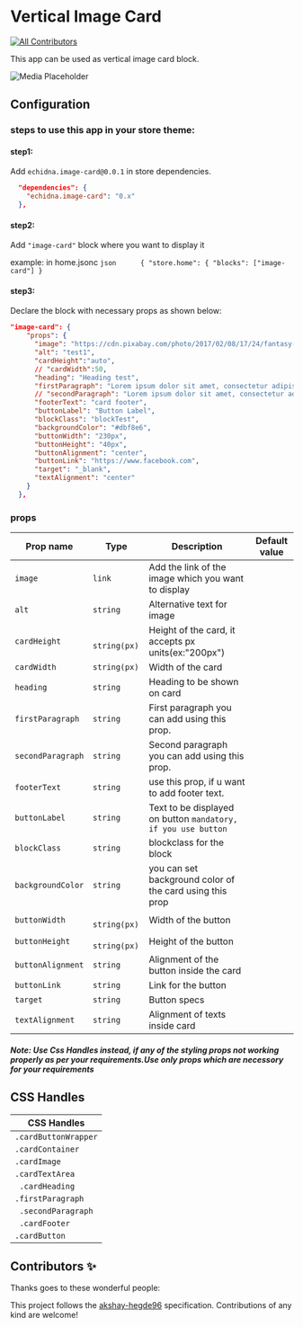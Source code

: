 <!-- 📢 Use this project, [contribute](https://github.com/{OrganizationName}/{AppName}) to it or open issues to help evolve it using [Store Discussion](https://github.com/vtex-apps/store-discussion). -->

# Vertical Image Card

<!-- DOCS-IGNORE:start -->
<!-- ALL-CONTRIBUTORS-BADGE:START - Do not remove or modify this section -->
[![All Contributors](https://img.shields.io/badge/all_contributors-0-orange.svg?style=flat-square)](#contributors-)
<!-- ALL-CONTRIBUTORS-BADGE:END -->
<!-- DOCS-IGNORE:end -->

This app can be used as vertical image card block.

![Media Placeholder](https://user-images.githubusercontent.com/91450011/148213464-23c8a7e2-097b-4967-81e2-253b94b15dfc.png)

## Configuration 
### steps to use this app in your store theme:

#### step1:
Add `echidna.image-card@0.0.1` in store dependencies.
```json
  "dependencies": {
    "echidna.image-card": "0.x"
  },
  ```
#### step2:
Add `"image-card"` block where you want to display it

example: in home.jsonc 
                    ```json     
                         {
                         "store.home": {
                           "blocks": ["image-card"]
                           }
                           ```
#### step3:
Declare the block with necessary props as shown below:
```json
"image-card": {
    "props": {
      "image": "https://cdn.pixabay.com/photo/2017/02/08/17/24/fantasy-2049567__480.jpg",
      "alt": "test1",
      "cardHeight":"auto",
      // "cardWidth":50,
      "heading": "Heading test",
      "firstParagraph": "Lorem ipsum dolor sit amet, consectetur adipiscing elit. Vestibulum velit velit, hendrerit eu rhoncus non, interdum vitae ex.",
      // "secondParagraph": "Lorem ipsum dolor sit amet, consectetur adipiscing elit. Vestibulum ",
      "footerText": "card footer",
      "buttonLabel": "Button Label",
      "blockClass": "blockTest",
      "backgroundColor": "#dbf8e6",
      "buttonWidth": "230px",
      "buttonHeight": "40px",
      "buttonAlignment": "center",
      "buttonLink": "https://www.facebook.com",
      "target": "_blank",
      "textAlignment": "center"
    }
  },
  ```
  

### props

| Prop name    | Type            | Description    | Default value                                                                                                                               |
| ------------ | --------------- | --------------------------------------------------------------------------------------------------------------------------------------------- | ---------- | 
| `image`      | `link`       | Add the link of the image which you want to display         | 
| `alt`      | `string`       |  Alternative text for image         | 
| `cardHeight`      | ` string(px)`       |   Height of the card, it accepts px units(ex:"200px")         |
| `cardWidth`      | `string(px)`       |    Width of the card         | 
| `heading`      | `string`       |   Heading to be shown on card         | 
| `firstParagraph`      | `string`       | First paragraph you can add using this prop.         | 
| `secondParagraph`      | `string`       | Second paragraph you can add using this prop.         | 
| `footerText`      | `string`       | use this prop, if u want to add footer text.         |
| `buttonLabel`      | `string`       |  Text to be displayed on button  `mandatory, if you use button`       | 
| `blockClass`      | `string`       |  blockclass for the block         | 
| `backgroundColor`      | `string`       |  you can set background color of the card using this prop         | 
| `buttonWidth`      | `  string(px)`       |  Width of the button         | 
| `buttonHeight`      | `  string(px) `       | Height of the button         | 
| `buttonAlignment`      | `string`       |   Alignment of the button inside the card          | 
| `buttonLink`      | `string`       | Link for the button         | 
| `target`      | `string`       |   Button specs         | 
| `textAlignment`      | `string`       | Alignment of texts inside card         | 

##### Note: Use Css Handles instead, if any of the styling props not working properly as per your requirements.Use only props which are necessory for your requirements
             
## CSS Handles

| CSS Handles |
| ----------- | 
| `.cardButtonWrapper` | 
| `.cardContainer` | 
| `.cardImage` | 
| `.cardTextArea` | 
| ` .cardHeading` |
| `.firstParagraph` |
| ` .secondParagraph` |
| ` .cardFooter` |
| `.cardButton` |


<!-- DOCS-IGNORE:start -->

## Contributors ✨

Thanks goes to these wonderful people:

<!-- ALL-CONTRIBUTORS-LIST:START - Do not remove or modify this section -->
<!-- prettier-ignore-start -->
<!-- markdownlint-disable -->
<!-- markdownlint-enable -->
<!-- prettier-ignore-end -->
<!-- ALL-CONTRIBUTORS-LIST:END -->

This project follows the [akshay-hegde96](https://github.com/akshay-hegde96) specification. Contributions of any kind are welcome!

<!-- DOCS-IGNORE:end -->


